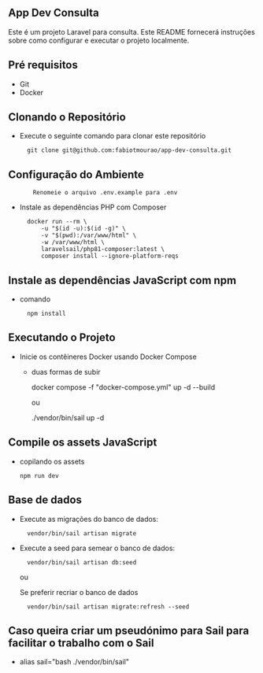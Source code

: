 
## App Dev Consulta

Este é um projeto Laravel para consulta. Este README fornecerá instruções sobre como configurar e executar o projeto localmente.


## Pré requisitos

- Git
- Docker

## Clonando o Repositório

- Execute o seguinte comando para clonar este repositório

        git clone git@github.com:fabiotmourao/app-dev-consulta.git

## Configuração do Ambiente

           Renomeie o arquivo .env.example para .env

- Instale as dependências PHP com Composer

        docker run --rm \
            -u "$(id -u):$(id -g)" \
            -v "$(pwd):/var/www/html" \
            -w /var/www/html \
            laravelsail/php81-composer:latest \
            composer install --ignore-platform-reqs

## Instale as dependências JavaScript com npm
- comando

        npm install

## Executando o Projeto

- Inicie os contêineres Docker usando Docker Compose

    - duas formas de subir
  
        docker compose -f "docker-compose.yml" up -d --build

        ou
    
        ./vendor/bin/sail up -d

## Compile os assets JavaScript

- copilando os assets

      npm run dev

## Base de dados

- Execute as migrações do banco de dados:

        vendor/bin/sail artisan migrate

- Execute a seed para semear o banco de dados:

        vendor/bin/sail artisan db:seed

  ou 
  
  Se preferir recriar o banco de dados

        vendor/bin/sail artisan migrate:refresh --seed

 ## Caso queira criar um pseudónimo para Sail para facilitar o trabalho com o Sail
- alias sail="bash ./vendor/bin/sail"
